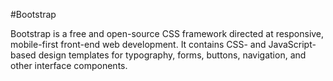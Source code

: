 #Bootstrap

Bootstrap is a free and open-source CSS framework directed at responsive, mobile-first front-end web development. It contains CSS- and JavaScript-based design templates for typography, forms, buttons, navigation, and other interface components.